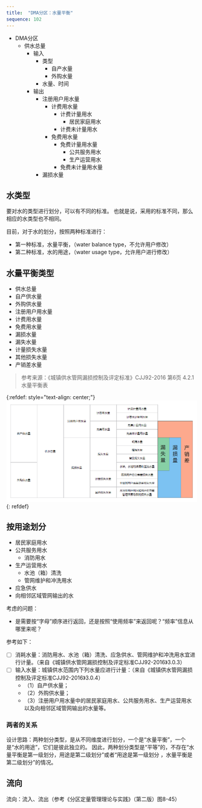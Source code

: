 ```yaml
---
title:  "DMA分区：水量平衡"
sequence: 102
---
```


- DMA分区
    - 供水总量
        - 输入
            - 类型
                - 自产水量
                - 外购水量
            - 水量、时间
        - 输出
            - 注册用户用水量
                - 计费用水量
                    - 计费计量用水
                        - 居民家庭用水
                    - 计费未计量用水
                - 免费用水量
                    - 免费计量用水量
                        - 公共服务用水
                        - 生产运营用水
                    - 免费未计量用水量
            - 漏损水量

## 水类型

要对水的类型进行划分，可以有不同的标准。
也就是说，采用的标准不同，那么相应的水类型也不相同。

目前，对于水的划分，按照两种标准进行：

- 第一种标准，水量平衡，（water balance type，不允许用户修改）
- 第二种标准，水的用途，（water usage type，允许用户进行修改）

## 水量平衡类型

- 供水总量
- 自产供水量
- 外购供水量
- 注册用户用水量
- 计费用水量
- 免费用水量
- 漏损水量
- 漏失水量
- 计量损失水量
- 其他损失水量
- 产销差水量

> 参考来源：《城镇供水管网漏损控制及评定标准》CJJ92-2016 第6页 4.2.1 水量平衡表

{:refdef: style="text-align: center;"}
![水量平衡表](/assets/image/dma/water-balance-table-jm.png)
{: refdef}

## 按用途划分

- 居民家庭用水
- 公共服务用水
    - 消防用水
- 生产运营用水
    - 水池（箱）清洗
    - 管网维护和冲洗用水
- 应急供水
- 向相邻区域管网输出的水

考虑的问题：

- 是需要按“字母”顺序进行返回，还是按照“使用频率”来返回呢？“频率”信息从哪里来呢？

参考如下：

- [ ] 消耗水量：消防用水、水池（箱）清洗、应急供水、管网维护和冲洗用水宜进行计量。（来自《城镇供水管网漏损控制及评定标准CJJ92-2016》3.0.3）
- [ ] 输入水量：城镇供水范围内下列水量应进行计量：（来自《城镇供水管网漏损控制及评定标准CJJ92-2016》3.0.4）
    - （1）自产供水量；
    - （2）外购供水量；
    - （3）注册用户用水量中的居民家庭用水、公共服务用水、生产运营用水以及向相邻区域管网输出的水量等。

### 两者的关系

设计思路：两种划分类型，是从不同维度进行划分，一个是“水量平衡”，一个是“水的用途”，它们是彼此独立的。
因此，两种划分类型是“平等”的，不存在“水量平衡是第一级划分，用途是第二级划分”或者“用途是第一级划分 ，水量平衡是第二级划分”的情况。

## 流向

流向：流入、流出（参考《分区定量管理理论与实践》（第二版）图8-45）




